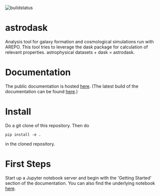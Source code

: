 ![buildstatus](https://github.com/cbyrohl/darepo/actions/workflows/python-package-conda.yml/badge.svg)

# astrodask
Analysis tool for galaxy formation and cosmological simulations run with AREPO. This tool tries to leverage the dask package for calculation of relevant properties. astrophysical datasets + dask = astrodask.

# Documentation
The public documentation is hosted [here](https://astrodask.cbyrohl.de/). (The latest build of the documentation can be found [here](https://byrohlc.pages.mpcdf.de/darepo/).)

# Install
Do a git clone of this repository. Then do

```
pip install -e .
```

in the cloned repository.

# First Steps
Start up a Jupyter notebook server and begin with the 'Getting Started' section of the documentation. You can also find the underlying notebook [here](docs/source/gettingstarted.ipynb).

